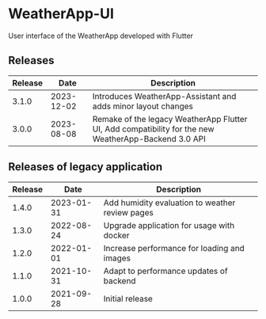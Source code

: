 # WeatherApp-UI

User interface of the WeatherApp developed with Flutter

## Releases

| Release | Date       | Description                                                                                          |
|---------|------------|------------------------------------------------------------------------------------------------------|
| 3.1.0   | 2023-12-02 | Introduces WeatherApp-Assistant and adds minor layout changes                                        |
| 3.0.0   | 2023-08-08 | Remake of the legacy WeatherApp Flutter UI, Add compatibility for the new WeatherApp-Backend 3.0 API |

## Releases of legacy application

| Release | Date       | Description                                     |
|---------|------------|-------------------------------------------------|
| 1.4.0   | 2023-01-31 | Add humidity evaluation to weather review pages |
| 1.3.0   | 2022-08-24 | Upgrade application for usage with docker       |
| 1.2.0   | 2022-01-01 | Increase performance for loading and images     |
| 1.1.0   | 2021-10-31 | Adapt to performance updates of backend         |
| 1.0.0   | 2021-09-28 | Initial release                                 |